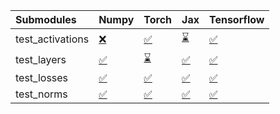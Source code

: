 | Submodules       | Numpy                                                                                                                           | Torch                                                                                                                           | Jax                                                                                                                             | Tensorflow                                                                                                                      |
|:-----------------|:--------------------------------------------------------------------------------------------------------------------------------|:--------------------------------------------------------------------------------------------------------------------------------|:--------------------------------------------------------------------------------------------------------------------------------|:--------------------------------------------------------------------------------------------------------------------------------|
| test_activations | <a href="https://github.com/unifyai/ivy/runs/8032542375?check_suite_focus=true" rel="noopener noreferrer" target="_blank">❌</a> | <a href="https://github.com/unifyai/ivy/runs/8032542816?check_suite_focus=true" rel="noopener noreferrer" target="_blank">✅</a> | <a href="https://github.com/unifyai/ivy/runs/8032543515?check_suite_focus=true" rel="noopener noreferrer" target="_blank">⌛</a> | <a href="https://github.com/unifyai/ivy/runs/8032544054?check_suite_focus=true" rel="noopener noreferrer" target="_blank">✅</a> |
| test_layers      | <a href="https://github.com/unifyai/ivy/runs/8032542478?check_suite_focus=true" rel="noopener noreferrer" target="_blank">✅</a> | <a href="https://github.com/unifyai/ivy/runs/8032542926?check_suite_focus=true" rel="noopener noreferrer" target="_blank">⌛</a> | <a href="https://github.com/unifyai/ivy/runs/8032543649?check_suite_focus=true" rel="noopener noreferrer" target="_blank">✅</a> | <a href="https://github.com/unifyai/ivy/runs/8032544180?check_suite_focus=true" rel="noopener noreferrer" target="_blank">✅</a> |
| test_losses      | <a href="https://github.com/unifyai/ivy/runs/8032542573?check_suite_focus=true" rel="noopener noreferrer" target="_blank">✅</a> | <a href="https://github.com/unifyai/ivy/runs/8032543090?check_suite_focus=true" rel="noopener noreferrer" target="_blank">✅</a> | <a href="https://github.com/unifyai/ivy/runs/8032543769?check_suite_focus=true" rel="noopener noreferrer" target="_blank">✅</a> | <a href="https://github.com/unifyai/ivy/runs/8032544295?check_suite_focus=true" rel="noopener noreferrer" target="_blank">✅</a> |
| test_norms       | <a href="https://github.com/unifyai/ivy/runs/8032542704?check_suite_focus=true" rel="noopener noreferrer" target="_blank">✅</a> | <a href="https://github.com/unifyai/ivy/runs/8032543356?check_suite_focus=true" rel="noopener noreferrer" target="_blank">✅</a> | <a href="https://github.com/unifyai/ivy/runs/8032543947?check_suite_focus=true" rel="noopener noreferrer" target="_blank">✅</a> | <a href="https://github.com/unifyai/ivy/runs/8032544429?check_suite_focus=true" rel="noopener noreferrer" target="_blank">✅</a> |
